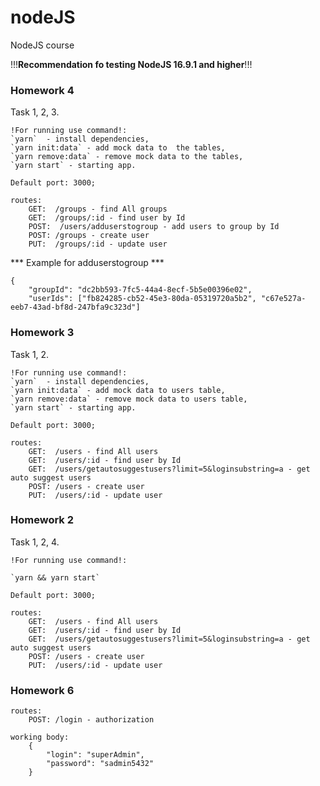 # nodeJS
NodeJS course

!!!**Recommendation fo testing NodeJS 16.9.1 and higher**!!!

### Homework 4

Task 1, 2, 3.

    !For running use command!:
    `yarn`  - install dependencies,
    `yarn init:data` - add mock data to  the tables,
    `yarn remove:data` - remove mock data to the tables,
    `yarn start` - starting app.

    Default port: 3000;

    routes:
        GET:  /groups - find All groups
        GET:  /groups/:id - find user by Id
        POST:  /users/adduserstogroup - add users to group by Id
        POST: /groups - create user
        PUT:  /groups/:id - update user


*** Example for adduserstogroup ***

    {
        "groupId": "dc2bb593-7fc5-44a4-8ecf-5b5e00396e02",
        "userIds": ["fb824285-cb52-45e3-80da-05319720a5b2", "c67e527a-eeb7-43ad-bf8d-247bfa9c323d"]


### Homework 3

Task 1, 2.

    !For running use command!:
    `yarn`  - install dependencies,
    `yarn init:data` - add mock data to users table,
    `yarn remove:data` - remove mock data to users table,
    `yarn start` - starting app.

    Default port: 3000;

    routes:
        GET:  /users - find All users
        GET:  /users/:id - find user by Id
        GET:  /users/getautosuggestusers?limit=5&loginsubstring=a - get auto suggest users
        POST: /users - create user
        PUT:  /users/:id - update user

### Homework 2

Task 1, 2, 4.

    !For running use command!:
    
    `yarn && yarn start`

    Default port: 3000;

    routes:
        GET:  /users - find All users
        GET:  /users/:id - find user by Id
        GET:  /users/getautosuggestusers?limit=5&loginsubstring=a - get auto suggest users
        POST: /users - create user
        PUT:  /users/:id - update user


### Homework 6

    routes:
        POST: /login - authorization

    working body:
        {
            "login": "superAdmin",
            "password": "sadmin5432"
        }
